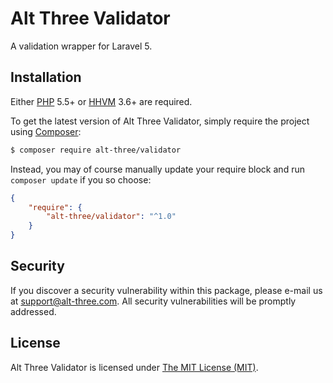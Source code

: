# Alt Three Validator

A validation wrapper for Laravel 5.


## Installation

Either [PHP](https://php.net) 5.5+ or [HHVM](http://hhvm.com) 3.6+ are required.

To get the latest version of Alt Three Validator, simply require the project using [Composer](https://getcomposer.org):

```bash
$ composer require alt-three/validator
```

Instead, you may of course manually update your require block and run `composer update` if you so choose:

```json
{
    "require": {
        "alt-three/validator": "^1.0"
    }
}
```


## Security

If you discover a security vulnerability within this package, please e-mail us at support@alt-three.com. All security vulnerabilities will be promptly addressed.


## License

Alt Three Validator is licensed under [The MIT License (MIT)](LICENSE).
